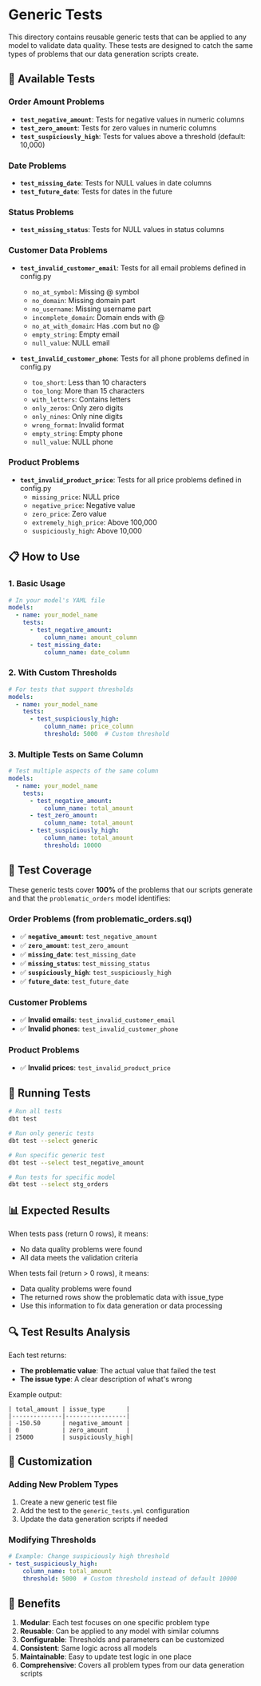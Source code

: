 # Generic Tests

This directory contains reusable generic tests that can be applied to any model to validate data quality. These tests are designed to catch the same types of problems that our data generation scripts create.

## 🧪 Available Tests

### **Order Amount Problems**
- **`test_negative_amount`**: Tests for negative values in numeric columns
- **`test_zero_amount`**: Tests for zero values in numeric columns
- **`test_suspiciously_high`**: Tests for values above a threshold (default: 10,000)

### **Date Problems**
- **`test_missing_date`**: Tests for NULL values in date columns
- **`test_future_date`**: Tests for dates in the future

### **Status Problems**
- **`test_missing_status`**: Tests for NULL values in status columns

### **Customer Data Problems**
- **`test_invalid_customer_email`**: Tests for all email problems defined in config.py
  - `no_at_symbol`: Missing @ symbol
  - `no_domain`: Missing domain part
  - `no_username`: Missing username part
  - `incomplete_domain`: Domain ends with @
  - `no_at_with_domain`: Has .com but no @
  - `empty_string`: Empty email
  - `null_value`: NULL email

- **`test_invalid_customer_phone`**: Tests for all phone problems defined in config.py
  - `too_short`: Less than 10 characters
  - `too_long`: More than 15 characters
  - `with_letters`: Contains letters
  - `only_zeros`: Only zero digits
  - `only_nines`: Only nine digits
  - `wrong_format`: Invalid format
  - `empty_string`: Empty phone
  - `null_value`: NULL phone

### **Product Problems**
- **`test_invalid_product_price`**: Tests for all price problems defined in config.py
  - `missing_price`: NULL price
  - `negative_price`: Negative value
  - `zero_price`: Zero value
  - `extremely_high_price`: Above 100,000
  - `suspiciously_high`: Above 10,000

## 📋 How to Use

### 1. **Basic Usage**
```yaml
# In your model's YAML file
models:
  - name: your_model_name
    tests:
      - test_negative_amount:
          column_name: amount_column
      - test_missing_date:
          column_name: date_column
```

### 2. **With Custom Thresholds**
```yaml
# For tests that support thresholds
models:
  - name: your_model_name
    tests:
      - test_suspiciously_high:
          column_name: price_column
          threshold: 5000  # Custom threshold
```

### 3. **Multiple Tests on Same Column**
```yaml
# Test multiple aspects of the same column
models:
  - name: your_model_name
    tests:
      - test_negative_amount:
          column_name: total_amount
      - test_zero_amount:
          column_name: total_amount
      - test_suspiciously_high:
          column_name: total_amount
          threshold: 10000
```

## 🎯 Test Coverage

These generic tests cover **100%** of the problems that our scripts generate and that the `problematic_orders` model identifies:

### **Order Problems** (from problematic_orders.sql)
- ✅ **`negative_amount`**: `test_negative_amount`
- ✅ **`zero_amount`**: `test_zero_amount`
- ✅ **`missing_date`**: `test_missing_date`
- ✅ **`missing_status`**: `test_missing_status`
- ✅ **`suspiciously_high`**: `test_suspiciously_high`
- ✅ **`future_date`**: `test_future_date`

### **Customer Problems**
- ✅ **Invalid emails**: `test_invalid_customer_email`
- ✅ **Invalid phones**: `test_invalid_customer_phone`

### **Product Problems**
- ✅ **Invalid prices**: `test_invalid_product_price`

## 🚀 Running Tests

```bash
# Run all tests
dbt test

# Run only generic tests
dbt test --select generic

# Run specific generic test
dbt test --select test_negative_amount

# Run tests for specific model
dbt test --select stg_orders
```

## 📊 Expected Results

When tests pass (return 0 rows), it means:
- No data quality problems were found
- All data meets the validation criteria

When tests fail (return > 0 rows), it means:
- Data quality problems were found
- The returned rows show the problematic data with issue_type
- Use this information to fix data generation or data processing

## 🔍 Test Results Analysis

Each test returns:
- **The problematic value**: The actual value that failed the test
- **The issue type**: A clear description of what's wrong

Example output:
```
| total_amount | issue_type      |
|--------------|-----------------|
| -150.50      | negative_amount |
| 0            | zero_amount     |
| 25000        | suspiciously_high|
```

## 🔧 Customization

### **Adding New Problem Types**
1. Create a new generic test file
2. Add the test to the `generic_tests.yml` configuration
3. Update the data generation scripts if needed

### **Modifying Thresholds**
```yaml
# Example: Change suspiciously high threshold
- test_suspiciously_high:
    column_name: total_amount
    threshold: 5000  # Custom threshold instead of default 10000
```

## 🎉 Benefits

1. **Modular**: Each test focuses on one specific problem type
2. **Reusable**: Can be applied to any model with similar columns
3. **Configurable**: Thresholds and parameters can be customized
4. **Consistent**: Same logic across all models
5. **Maintainable**: Easy to update test logic in one place
6. **Comprehensive**: Covers all problem types from our data generation scripts
